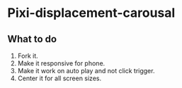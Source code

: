 # Pixi-displacement-carousal    
## What to do
     
1. Fork it.  
2. Make it responsive for phone.  
3. Make it work on auto play and not click trigger.   
4. Center it for all screen sizes.  
